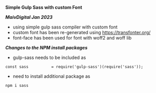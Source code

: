 **Simple Gulp Sass with custom Font**


***MaivDigital Jan 2023***

- using simple gulp sass compiler with custom font
- custom font has been re-generated using https://transfonter.org/
- font-face has been used for font with woff2 and woff lib


***Changes to the NPM install packages***

- gulp-sass needs to be included as 
````
const sass          = require('gulp-sass')(require('sass'));

````

- need to install additional package as 
````
npm i sass

````